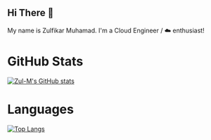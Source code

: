 ## Hi There 👋

My name is Zulfikar Muhamad. I'm a Cloud Engineer / :cloud: enthusiast!

# GitHub Stats

[![Zul-M's GitHub stats](https://github-readme-stats.vercel.app/api?username=zul-m&hide=stars&count_private=true&show_icons=true&theme=github_dark)](https://github.com/anuraghazra/github-readme-stats)

# Languages

[![Top Langs](https://github-readme-stats.vercel.app/api/top-langs/?username=zul-m&langs_count=10&layout=compact&theme=github_dark)](https://github.com/anuraghazra/github-readme-stats)
